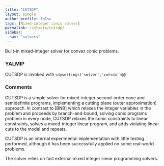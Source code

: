 ```yaml
---
title: "CUTSDP"
layout: single
author_profile: false
tags: [Mixed-integer conic solver]
permalink: /solvers/cutsdp/
sidebar:
  nav: "solvers"
---
```


Built-in mixed-integer solver for convex conic problems.

### YALMIP
CUTSDP is invoked with `sdpsettings('solver','cutsdp')@@`

### Comments

CUTSDP is a simple solver for mixed-integer second-order cone and semidefinite programs, implementing a cutting plane (outer approximation) approach. In contrast to [BNB] which relaxes the integer variables in the problem and proceeds by branch-and-bound, solving conic programs problem in every node, CUTSDP relaxes the conic constraints to linear constraints, solves a mixed-integer linear program, and adds violating linear cuts to the model and repeats.

CUTSDP is an internal experimental implementation with little testing performed, although it has been successfully applied on some real-world problems.

The solver relies on fast external mixed integer linear programming solvers.
